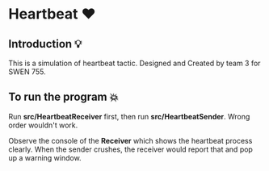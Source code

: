 # Heartbeat :heart:

## Introduction :bulb:

This is a simulation of heartbeat tactic. Designed and Created by team 3 for SWEN 755.

## To run the program :boom:
Run **src/HeartbeatReceiver** first, then run **src/HeartbeatSender**. Wrong order wouldn't work.

Observe the console of the **Receiver** which shows the heartbeat process clearly. When the sender crushes, the receiver would report that and pop up a warning window.
